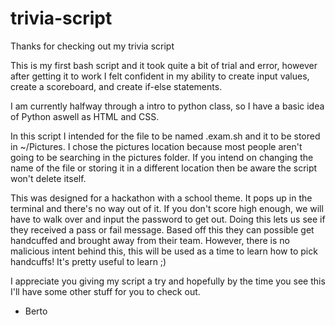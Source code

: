 # trivia-script

Thanks for checking out my trivia script

This is my first bash script and it took quite a bit of trial and error, however after getting it to work I felt confident in my ability to create input values, create a scoreboard, and create if-else statements.

I am currently halfway through a intro to python class, so I have a basic idea of Python aswell as HTML and CSS.

In this script I intended for the file to be named .exam.sh and it to be stored in ~/Pictures. I chose the pictures location because most people aren't going to be searching in the pictures folder. If you intend on changing the name of the file or storing it in a different location then be aware the script won't delete itself.

This was designed for a hackathon with a school theme. It pops up in the terminal and there's no way out of it. If you don't score high enough, we will have to walk over and input the password to get out. Doing this lets us see if they received a pass or fail message. Based off this they can possible get handcuffed and brought away from their team. However, there is no malicious intent behind this, this will be used as a time to learn how to pick handcuffs! It's pretty useful to learn ;)

I appreciate you giving my script a try and hopefully by the time you see this I'll have some other stuff for you to check out.

- Berto
